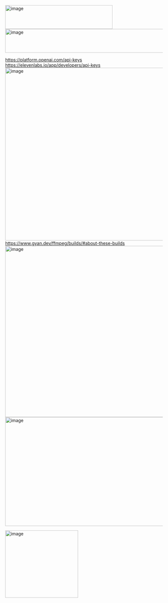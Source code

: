 <img width="343" height="76" alt="image" src="https://github.com/user-attachments/assets/0b00f016-02ba-461e-a650-8729b1e8f94d" />
<img width="735" height="76" alt="image" src="https://github.com/user-attachments/assets/cd2d010a-781c-456e-96ec-4aa901a62226" />

https://platform.openai.com/api-keys
https://elevenlabs.io/app/developers/api-keys
<img width="732" height="552" alt="image" src="https://github.com/user-attachments/assets/1dbc62f1-03ad-42df-bde6-882529a6f929" />
https://www.gyan.dev/ffmpeg/builds/#about-these-builds
<img width="732" height="547" alt="image" src="https://github.com/user-attachments/assets/b697a24f-1343-45f5-b3b6-b30ce95788b9" />
<img width="727" height="348" alt="image" src="https://github.com/user-attachments/assets/14302bb4-42f8-4daf-ac2b-644c9aa3af52" />

<img width="233" height="215" alt="image" src="https://github.com/user-attachments/assets/0306ef08-8cf5-44e9-8e3f-4400a96c6dec" />
